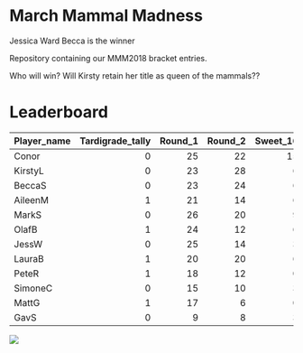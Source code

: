 March Mammal Madness
================
Jessica Ward
Becca is the winner 

Repository containing our MMM2018 bracket entries.

Who will win? Will Kirsty retain her title as queen of the
mammals??

# Leaderboard

| Player\_name | Tardigrade\_tally | Round\_1 | Round\_2 | Sweet\_16 | Elite\_8 | Final\_roar | Winner | Total |
| :----------- | ----------------: | -------: | -------: | --------: | -------: | ----------: | -----: | ----: |
| Conor        |                 0 |       25 |       22 |        15 |       10 |           8 |      0 |    80 |
| KirstyL      |                 0 |       23 |       28 |         6 |       10 |           8 |      0 |    75 |
| BeccaS       |                 0 |       23 |       24 |         6 |        5 |           8 |      0 |    66 |
| AileenM      |                 1 |       21 |       14 |         6 |        5 |           8 |      0 |    55 |
| MarkS        |                 0 |       26 |       20 |         9 |        0 |           0 |      0 |    55 |
| OlafB        |                 1 |       24 |       12 |         6 |        5 |           0 |      0 |    48 |
| JessW        |                 0 |       25 |       14 |         3 |        5 |           0 |      0 |    47 |
| LauraB       |                 1 |       20 |       20 |         6 |        0 |           0 |      0 |    47 |
| PeteR        |                 1 |       18 |       12 |         0 |        0 |           0 |      0 |    31 |
| SimoneC      |                 0 |       15 |       10 |         3 |        0 |           0 |      0 |    28 |
| MattG        |                 1 |       17 |        6 |         0 |        0 |           0 |      0 |    24 |
| GavS         |                 0 |        9 |        8 |         3 |        0 |           0 |      0 |    20 |

![](README_files/figure-gfm/unnamed-chunk-3-1.png)<!-- -->
